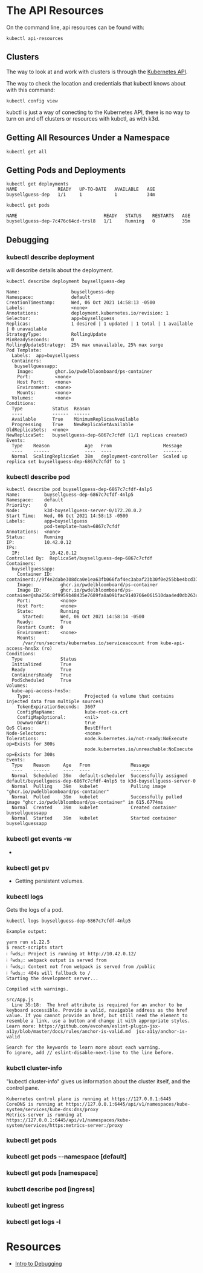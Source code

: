 # The API Resources

On the command line, api resources can be found with:

```
kubectl api-resources
```

## Clusters

The way to look at and work with clusters is through the [Kubernetes API](https://kubernetes.io/docs/tasks/administer-cluster/access-cluster-api/).

The way to check the location and credentials that kubectl knows about with this command:

```
kubectl config view
```

kubctl is just a way of conecting to the Kubernetes API, there is no way to turn on and off clusters or resources with kubctl, as with k3d.

## Getting All Resources Under a Namespace

```
kubectl get all
```

## Getting Pods and Deployments


```
kubectl get deployments
NAME               READY   UP-TO-DATE   AVAILABLE   AGE
buysellguess-dep   1/1     1            1           34m
```


```
kubectl get pods

NAME                                READY   STATUS    RESTARTS   AGE
buysellguess-dep-7c476c64cd-trsl8   1/1     Running   0          35m
```

## Debugging

### kubectl describe deployment

will describe details about the deployment.

```
kubectl describe deployment buysellguess-dep

Name:                   buysellguess-dep
Namespace:              default
CreationTimestamp:      Wed, 06 Oct 2021 14:58:13 -0500
Labels:                 <none>
Annotations:            deployment.kubernetes.io/revision: 1
Selector:               app=buysellguess
Replicas:               1 desired | 1 updated | 1 total | 1 available | 0 unavailable
StrategyType:           RollingUpdate
MinReadySeconds:        0
RollingUpdateStrategy:  25% max unavailable, 25% max surge
Pod Template:
  Labels:  app=buysellguess
  Containers:
   buysellguessapp:
    Image:        ghcr.io/pwdelbloomboard/ps-container
    Port:         <none>
    Host Port:    <none>
    Environment:  <none>
    Mounts:       <none>
  Volumes:        <none>
Conditions:
  Type           Status  Reason
  ----           ------  ------
  Available      True    MinimumReplicasAvailable
  Progressing    True    NewReplicaSetAvailable
OldReplicaSets:  <none>
NewReplicaSet:   buysellguess-dep-6867c7cfdf (1/1 replicas created)
Events:
  Type    Reason             Age   From                   Message
  ----    ------             ----  ----                   -------
  Normal  ScalingReplicaSet  38m   deployment-controller  Scaled up replica set buysellguess-dep-6867c7cfdf to 1

```
### kubectl describe pod

```
kubectl describe pod buysellguess-dep-6867c7cfdf-4nlp5
Name:         buysellguess-dep-6867c7cfdf-4nlp5
Namespace:    default
Priority:     0
Node:         k3d-buysellguess-server-0/172.20.0.2
Start Time:   Wed, 06 Oct 2021 14:58:13 -0500
Labels:       app=buysellguess
              pod-template-hash=6867c7cfdf
Annotations:  <none>
Status:       Running
IP:           10.42.0.12
IPs:
  IP:           10.42.0.12
Controlled By:  ReplicaSet/buysellguess-dep-6867c7cfdf
Containers:
  buysellguessapp:
    Container ID:   containerd://9f4e2dabe308dca0e1ea63fb066faf4ec3abaf23b30f0e255bbe4bcd37a25a8e
    Image:          ghcr.io/pwdelbloomboard/ps-container
    Image ID:       ghcr.io/pwdelbloomboard/ps-container@sha256:8f9959b48435e7689fa8a091fac9140766e061510daa4ed0db263c05ca4baf20
    Port:           <none>
    Host Port:      <none>
    State:          Running
      Started:      Wed, 06 Oct 2021 14:58:14 -0500
    Ready:          True
    Restart Count:  0
    Environment:    <none>
    Mounts:
      /var/run/secrets/kubernetes.io/serviceaccount from kube-api-access-hns5x (ro)
Conditions:
  Type              Status
  Initialized       True 
  Ready             True 
  ContainersReady   True 
  PodScheduled      True 
Volumes:
  kube-api-access-hns5x:
    Type:                    Projected (a volume that contains injected data from multiple sources)
    TokenExpirationSeconds:  3607
    ConfigMapName:           kube-root-ca.crt
    ConfigMapOptional:       <nil>
    DownwardAPI:             true
QoS Class:                   BestEffort
Node-Selectors:              <none>
Tolerations:                 node.kubernetes.io/not-ready:NoExecute op=Exists for 300s
                             node.kubernetes.io/unreachable:NoExecute op=Exists for 300s
Events:
  Type    Reason     Age   From               Message
  ----    ------     ----  ----               -------
  Normal  Scheduled  39m   default-scheduler  Successfully assigned default/buysellguess-dep-6867c7cfdf-4nlp5 to k3d-buysellguess-server-0
  Normal  Pulling    39m   kubelet            Pulling image "ghcr.io/pwdelbloomboard/ps-container"
  Normal  Pulled     39m   kubelet            Successfully pulled image "ghcr.io/pwdelbloomboard/ps-container" in 615.6774ms
  Normal  Created    39m   kubelet            Created container buysellguessapp
  Normal  Started    39m   kubelet            Started container buysellguessapp

```

### kubectl get events -w

* 

### kubectl get pv

* Getting persistent volumes.


### kubectl logs

Gets the logs of a pod.

```
kubectl logs buysellguess-dep-6867c7cfdf-4nlp5

Example output:

yarn run v1.22.5
$ react-scripts start
ℹ ｢wds｣: Project is running at http://10.42.0.12/
ℹ ｢wds｣: webpack output is served from 
ℹ ｢wds｣: Content not from webpack is served from /public
ℹ ｢wds｣: 404s will fallback to /
Starting the development server...

Compiled with warnings.

src/App.js
  Line 35:18:  The href attribute is required for an anchor to be keyboard accessible. Provide a valid, navigable address as the href value. If you cannot provide an href, but still need the element to resemble a link, use a button and change it with appropriate styles. Learn more: https://github.com/evcohen/eslint-plugin-jsx-a11y/blob/master/docs/rules/anchor-is-valid.md  jsx-a11y/anchor-is-valid

Search for the keywords to learn more about each warning.
To ignore, add // eslint-disable-next-line to the line before.

```

### kubctl cluster-info

"kubectl cluster-info" gives us information about the cluster itself, and the control pane.

```
Kubernetes control plane is running at https://127.0.0.1:6445
CoreDNS is running at https://127.0.0.1:6445/api/v1/namespaces/kube-system/services/kube-dns:dns/proxy
Metrics-server is running at https://127.0.0.1:6445/api/v1/namespaces/kube-system/services/https:metrics-server:/proxy
```

### kubectl get pods



### kubectl get pods --namespace [default]

### kubectl get pods [namespace]


### kubctl describe pod [ingress]


### kubectl get ingress

### kubectl get logs -l


# Resources

* [Intro to Debugging](https://devopswithkubernetes.com/part-1/2-introduction-to-debugging)